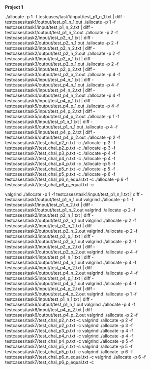 **Project 1**

./allocate -p 1 -f testcases/task1/input/test_p1_n_1.txt | diff - testcases/task1/output/test_p1_n_1.out
./allocate -p 1 -f testcases/task1/input/test_p1_n_2.txt | diff - testcases/task1/output/test_p1_n_2.out
./allocate -p 2 -f testcases/task2/input/test_p2_n_1.txt | diff - testcases/task2/output/test_p2_n_1.out
./allocate -p 2 -f testcases/task2/input/test_p2_n_2.txt | diff - testcases/task2/output/test_p2_n_2.out
./allocate -p 2 -f testcases/task3/input/test_p2_p_1.txt | diff - testcases/task3/output/test_p2_p_1.out
./allocate -p 2 -f testcases/task3/input/test_p2_p_2.txt | diff - testcases/task3/output/test_p2_p_2.out
./allocate -p 4 -f testcases/task4/input/test_p4_n_1.txt | diff - testcases/task4/output/test_p4_n_1.out
./allocate -p 4 -f testcases/task4/input/test_p4_n_2.txt | diff - testcases/task4/output/test_p4_n_2.out
./allocate -p 4 -f testcases/task5/input/test_p4_p_1.txt | diff - testcases/task5/output/test_p4_p_1.out
./allocate -p 4 -f testcases/task5/input/test_p4_p_2.txt | diff - testcases/task5/output/test_p4_p_2.out
./allocate -p 1 -f testcases/task6/input/test_p1_n_1.txt | diff - testcases/task6/output/test_p1_n_1.out
./allocate -p 4 -f testcases/task6/input/test_p4_p_2.txt | diff - testcases/task6/output/test_p4_p_2.out
./allocate -p 2 -f testcases/task7/test_chal_p2_n.txt -c
./allocate -p 2 -f testcases/task7/test_chal_p2_p.txt -c
./allocate -p 3 -f testcases/task7/test_chal_p3_p.txt -c
./allocate -p 4 -f testcases/task7/test_chal_p4_n.txt -c
./allocate -p 4 -f testcases/task7/test_chal_p4_p.txt -c
./allocate -p 5 -f testcases/task7/test_chal_p5_n.txt -c
./allocate -p 5 -f testcases/task7/test_chal_p5_p.txt -c
./allocate -p 6 -f testcases/task7/test_chal_p6_n_equal.txt -c
./allocate -p 6 -f testcases/task7/test_chal_p6_p_equal.txt -c


valgrind ./allocate -p 1 -f testcases/task1/input/test_p1_n_1.txt | diff - testcases/task1/output/test_p1_n_1.out
valgrind ./allocate -p 1 -f testcases/task1/input/test_p1_n_2.txt | diff - testcases/task1/output/test_p1_n_2.out
valgrind ./allocate -p 2 -f testcases/task2/input/test_p2_n_1.txt | diff - testcases/task2/output/test_p2_n_1.out
valgrind ./allocate -p 2 -f testcases/task2/input/test_p2_n_2.txt | diff - testcases/task2/output/test_p2_n_2.out
valgrind ./allocate -p 2 -f testcases/task3/input/test_p2_p_1.txt | diff - testcases/task3/output/test_p2_p_1.out
valgrind ./allocate -p 2 -f testcases/task3/input/test_p2_p_2.txt | diff - testcases/task3/output/test_p2_p_2.out
valgrind ./allocate -p 4 -f testcases/task4/input/test_p4_n_1.txt | diff - testcases/task4/output/test_p4_n_1.out
valgrind ./allocate -p 4 -f testcases/task4/input/test_p4_n_2.txt | diff - testcases/task4/output/test_p4_n_2.out
valgrind ./allocate -p 4 -f testcases/task5/input/test_p4_p_1.txt | diff - testcases/task5/output/test_p4_p_1.out
valgrind ./allocate -p 4 -f testcases/task5/input/test_p4_p_2.txt | diff - testcases/task5/output/test_p4_p_2.out
valgrind ./allocate -p 1 -f testcases/task6/input/test_p1_n_1.txt | diff - testcases/task6/output/test_p1_n_1.out
valgrind ./allocate -p 4 -f testcases/task6/input/test_p4_p_2.txt | diff - testcases/task6/output/test_p4_p_2.out
valgrind ./allocate -p 2 -f testcases/task7/test_chal_p2_n.txt -c
valgrind ./allocate -p 2 -f testcases/task7/test_chal_p2_p.txt -c
valgrind ./allocate -p 3 -f testcases/task7/test_chal_p3_p.txt -c
valgrind ./allocate -p 4 -f testcases/task7/test_chal_p4_n.txt -c
valgrind ./allocate -p 4 -f testcases/task7/test_chal_p4_p.txt -c
valgrind ./allocate -p 5 -f testcases/task7/test_chal_p5_n.txt -c
valgrind ./allocate -p 5 -f testcases/task7/test_chal_p5_p.txt -c
valgrind ./allocate -p 6 -f testcases/task7/test_chal_p6_n_equal.txt -c
valgrind ./allocate -p 6 -f testcases/task7/test_chal_p6_p_equal.txt -c
